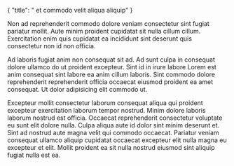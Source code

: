 {
  "title": " et commodo velit aliqua aliquip"
}

Non ad reprehenderit commodo dolore veniam consectetur sint fugiat pariatur mollit. Aute minim proident cupidatat sit nulla cillum cillum. Exercitation enim quis cupidatat ea incididunt sint deserunt quis consectetur non id non officia.

Ad laboris fugiat anim non consequat sit ad. Ad sunt culpa in consequat dolore ullamco do ut proident excepteur. Sint id in irure labore Lorem est anim consequat sint labore ea anim cillum laboris. Sint commodo dolore reprehenderit reprehenderit officia occaecat eiusmod proident ea amet consequat. Ut dolor adipisicing elit commodo ut.

Excepteur mollit consectetur laborum consequat aliqua qui proident excepteur exercitation laborum tempor nostrud. Minim dolore laboris laborum nostrud est officia. Occaecat reprehenderit consectetur voluptate eu sunt elit dolore nulla. Culpa aliqua aute id dolor sint minim deserunt et. Sint ad nostrud aute magna velit qui commodo occaecat. Pariatur veniam consequat ullamco aliquip cupidatat occaecat excepteur elit nulla magna eu excepteur et elit. Mollit proident ea sit nulla nostrud eiusmod sint aliquip fugiat nulla est ea.